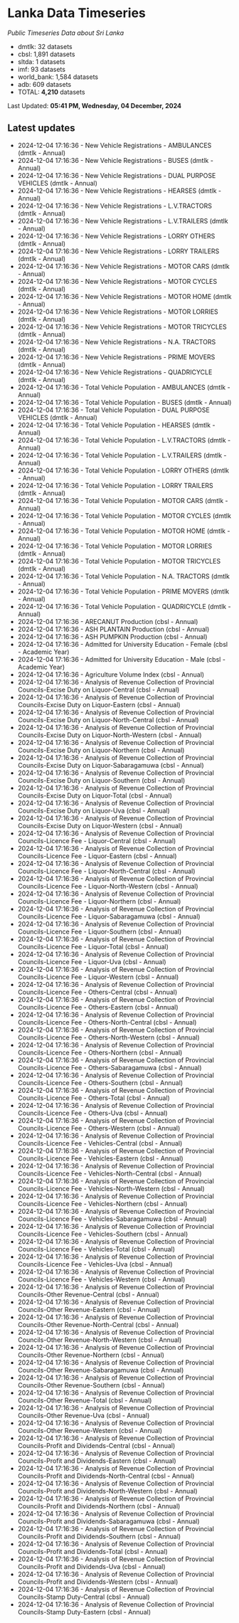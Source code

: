 # Lanka Data Timeseries
*Public Timeseries Data about Sri Lanka*

* dmtlk: 32 datasets
* cbsl: 1,891 datasets
* sltda: 1 datasets
* imf: 93 datasets
* world_bank: 1,584 datasets
* adb: 609 datasets
* TOTAL: **4,210** datasets

Last Updated: **05:41 PM, Wednesday, 04 December, 2024**

## Latest updates

* 2024-12-04 17:16:36 - New Vehicle Registrations - AMBULANCES (dmtlk - Annual)
* 2024-12-04 17:16:36 - New Vehicle Registrations - BUSES (dmtlk - Annual)
* 2024-12-04 17:16:36 - New Vehicle Registrations - DUAL PURPOSE VEHICLES (dmtlk - Annual)
* 2024-12-04 17:16:36 - New Vehicle Registrations - HEARSES (dmtlk - Annual)
* 2024-12-04 17:16:36 - New Vehicle Registrations - L.V.TRACTORS (dmtlk - Annual)
* 2024-12-04 17:16:36 - New Vehicle Registrations - L.V.TRAILERS (dmtlk - Annual)
* 2024-12-04 17:16:36 - New Vehicle Registrations - LORRY OTHERS (dmtlk - Annual)
* 2024-12-04 17:16:36 - New Vehicle Registrations - LORRY TRAILERS (dmtlk - Annual)
* 2024-12-04 17:16:36 - New Vehicle Registrations - MOTOR CARS (dmtlk - Annual)
* 2024-12-04 17:16:36 - New Vehicle Registrations - MOTOR CYCLES (dmtlk - Annual)
* 2024-12-04 17:16:36 - New Vehicle Registrations - MOTOR HOME (dmtlk - Annual)
* 2024-12-04 17:16:36 - New Vehicle Registrations - MOTOR LORRIES (dmtlk - Annual)
* 2024-12-04 17:16:36 - New Vehicle Registrations - MOTOR TRICYCLES (dmtlk - Annual)
* 2024-12-04 17:16:36 - New Vehicle Registrations - N.A. TRACTORS (dmtlk - Annual)
* 2024-12-04 17:16:36 - New Vehicle Registrations - PRIME MOVERS (dmtlk - Annual)
* 2024-12-04 17:16:36 - New Vehicle Registrations - QUADRICYCLE (dmtlk - Annual)
* 2024-12-04 17:16:36 - Total Vehicle Population - AMBULANCES (dmtlk - Annual)
* 2024-12-04 17:16:36 - Total Vehicle Population - BUSES (dmtlk - Annual)
* 2024-12-04 17:16:36 - Total Vehicle Population - DUAL PURPOSE VEHICLES (dmtlk - Annual)
* 2024-12-04 17:16:36 - Total Vehicle Population - HEARSES (dmtlk - Annual)
* 2024-12-04 17:16:36 - Total Vehicle Population - L.V.TRACTORS (dmtlk - Annual)
* 2024-12-04 17:16:36 - Total Vehicle Population - L.V.TRAILERS (dmtlk - Annual)
* 2024-12-04 17:16:36 - Total Vehicle Population - LORRY OTHERS (dmtlk - Annual)
* 2024-12-04 17:16:36 - Total Vehicle Population - LORRY TRAILERS (dmtlk - Annual)
* 2024-12-04 17:16:36 - Total Vehicle Population - MOTOR CARS (dmtlk - Annual)
* 2024-12-04 17:16:36 - Total Vehicle Population - MOTOR CYCLES (dmtlk - Annual)
* 2024-12-04 17:16:36 - Total Vehicle Population - MOTOR HOME (dmtlk - Annual)
* 2024-12-04 17:16:36 - Total Vehicle Population - MOTOR LORRIES (dmtlk - Annual)
* 2024-12-04 17:16:36 - Total Vehicle Population - MOTOR TRICYCLES (dmtlk - Annual)
* 2024-12-04 17:16:36 - Total Vehicle Population - N.A. TRACTORS (dmtlk - Annual)
* 2024-12-04 17:16:36 - Total Vehicle Population - PRIME MOVERS (dmtlk - Annual)
* 2024-12-04 17:16:36 - Total Vehicle Population - QUADRICYCLE (dmtlk - Annual)
* 2024-12-04 17:16:36 - ARECANUT Production (cbsl - Annual)
* 2024-12-04 17:16:36 - ASH PLANTAIN Production (cbsl - Annual)
* 2024-12-04 17:16:36 - ASH PUMPKIN Production (cbsl - Annual)
* 2024-12-04 17:16:36 - Admitted for University Education - Female (cbsl - Academic Year)
* 2024-12-04 17:16:36 - Admitted for University Education - Male (cbsl - Academic Year)
* 2024-12-04 17:16:36 - Agriculture Volume Index (cbsl - Annual)
* 2024-12-04 17:16:36 - Analysis of Revenue Collection of Provincial Councils-Excise Duty on Liquor-Central (cbsl - Annual)
* 2024-12-04 17:16:36 - Analysis of Revenue Collection of Provincial Councils-Excise Duty on Liquor-Eastern (cbsl - Annual)
* 2024-12-04 17:16:36 - Analysis of Revenue Collection of Provincial Councils-Excise Duty on Liquor-North-Central (cbsl - Annual)
* 2024-12-04 17:16:36 - Analysis of Revenue Collection of Provincial Councils-Excise Duty on Liquor-North-Western (cbsl - Annual)
* 2024-12-04 17:16:36 - Analysis of Revenue Collection of Provincial Councils-Excise Duty on Liquor-Northern (cbsl - Annual)
* 2024-12-04 17:16:36 - Analysis of Revenue Collection of Provincial Councils-Excise Duty on Liquor-Sabaragamuwa (cbsl - Annual)
* 2024-12-04 17:16:36 - Analysis of Revenue Collection of Provincial Councils-Excise Duty on Liquor-Southern (cbsl - Annual)
* 2024-12-04 17:16:36 - Analysis of Revenue Collection of Provincial Councils-Excise Duty on Liquor-Total (cbsl - Annual)
* 2024-12-04 17:16:36 - Analysis of Revenue Collection of Provincial Councils-Excise Duty on Liquor-Uva (cbsl - Annual)
* 2024-12-04 17:16:36 - Analysis of Revenue Collection of Provincial Councils-Excise Duty on Liquor-Western (cbsl - Annual)
* 2024-12-04 17:16:36 - Analysis of Revenue Collection of Provincial Councils-Licence Fee - Liquor-Central (cbsl - Annual)
* 2024-12-04 17:16:36 - Analysis of Revenue Collection of Provincial Councils-Licence Fee - Liquor-Eastern (cbsl - Annual)
* 2024-12-04 17:16:36 - Analysis of Revenue Collection of Provincial Councils-Licence Fee - Liquor-North-Central (cbsl - Annual)
* 2024-12-04 17:16:36 - Analysis of Revenue Collection of Provincial Councils-Licence Fee - Liquor-North-Western (cbsl - Annual)
* 2024-12-04 17:16:36 - Analysis of Revenue Collection of Provincial Councils-Licence Fee - Liquor-Northern (cbsl - Annual)
* 2024-12-04 17:16:36 - Analysis of Revenue Collection of Provincial Councils-Licence Fee - Liquor-Sabaragamuwa (cbsl - Annual)
* 2024-12-04 17:16:36 - Analysis of Revenue Collection of Provincial Councils-Licence Fee - Liquor-Southern (cbsl - Annual)
* 2024-12-04 17:16:36 - Analysis of Revenue Collection of Provincial Councils-Licence Fee - Liquor-Total (cbsl - Annual)
* 2024-12-04 17:16:36 - Analysis of Revenue Collection of Provincial Councils-Licence Fee - Liquor-Uva (cbsl - Annual)
* 2024-12-04 17:16:36 - Analysis of Revenue Collection of Provincial Councils-Licence Fee - Liquor-Western (cbsl - Annual)
* 2024-12-04 17:16:36 - Analysis of Revenue Collection of Provincial Councils-Licence Fee - Others-Central (cbsl - Annual)
* 2024-12-04 17:16:36 - Analysis of Revenue Collection of Provincial Councils-Licence Fee - Others-Eastern (cbsl - Annual)
* 2024-12-04 17:16:36 - Analysis of Revenue Collection of Provincial Councils-Licence Fee - Others-North-Central (cbsl - Annual)
* 2024-12-04 17:16:36 - Analysis of Revenue Collection of Provincial Councils-Licence Fee - Others-North-Western (cbsl - Annual)
* 2024-12-04 17:16:36 - Analysis of Revenue Collection of Provincial Councils-Licence Fee - Others-Northern (cbsl - Annual)
* 2024-12-04 17:16:36 - Analysis of Revenue Collection of Provincial Councils-Licence Fee - Others-Sabaragamuwa (cbsl - Annual)
* 2024-12-04 17:16:36 - Analysis of Revenue Collection of Provincial Councils-Licence Fee - Others-Southern (cbsl - Annual)
* 2024-12-04 17:16:36 - Analysis of Revenue Collection of Provincial Councils-Licence Fee - Others-Total (cbsl - Annual)
* 2024-12-04 17:16:36 - Analysis of Revenue Collection of Provincial Councils-Licence Fee - Others-Uva (cbsl - Annual)
* 2024-12-04 17:16:36 - Analysis of Revenue Collection of Provincial Councils-Licence Fee - Others-Western (cbsl - Annual)
* 2024-12-04 17:16:36 - Analysis of Revenue Collection of Provincial Councils-Licence Fee - Vehicles-Central (cbsl - Annual)
* 2024-12-04 17:16:36 - Analysis of Revenue Collection of Provincial Councils-Licence Fee - Vehicles-Eastern (cbsl - Annual)
* 2024-12-04 17:16:36 - Analysis of Revenue Collection of Provincial Councils-Licence Fee - Vehicles-North-Central (cbsl - Annual)
* 2024-12-04 17:16:36 - Analysis of Revenue Collection of Provincial Councils-Licence Fee - Vehicles-North-Western (cbsl - Annual)
* 2024-12-04 17:16:36 - Analysis of Revenue Collection of Provincial Councils-Licence Fee - Vehicles-Northern (cbsl - Annual)
* 2024-12-04 17:16:36 - Analysis of Revenue Collection of Provincial Councils-Licence Fee - Vehicles-Sabaragamuwa (cbsl - Annual)
* 2024-12-04 17:16:36 - Analysis of Revenue Collection of Provincial Councils-Licence Fee - Vehicles-Southern (cbsl - Annual)
* 2024-12-04 17:16:36 - Analysis of Revenue Collection of Provincial Councils-Licence Fee - Vehicles-Total (cbsl - Annual)
* 2024-12-04 17:16:36 - Analysis of Revenue Collection of Provincial Councils-Licence Fee - Vehicles-Uva (cbsl - Annual)
* 2024-12-04 17:16:36 - Analysis of Revenue Collection of Provincial Councils-Licence Fee - Vehicles-Western (cbsl - Annual)
* 2024-12-04 17:16:36 - Analysis of Revenue Collection of Provincial Councils-Other Revenue-Central (cbsl - Annual)
* 2024-12-04 17:16:36 - Analysis of Revenue Collection of Provincial Councils-Other Revenue-Eastern (cbsl - Annual)
* 2024-12-04 17:16:36 - Analysis of Revenue Collection of Provincial Councils-Other Revenue-North-Central (cbsl - Annual)
* 2024-12-04 17:16:36 - Analysis of Revenue Collection of Provincial Councils-Other Revenue-North-Western (cbsl - Annual)
* 2024-12-04 17:16:36 - Analysis of Revenue Collection of Provincial Councils-Other Revenue-Northern (cbsl - Annual)
* 2024-12-04 17:16:36 - Analysis of Revenue Collection of Provincial Councils-Other Revenue-Sabaragamuwa (cbsl - Annual)
* 2024-12-04 17:16:36 - Analysis of Revenue Collection of Provincial Councils-Other Revenue-Southern (cbsl - Annual)
* 2024-12-04 17:16:36 - Analysis of Revenue Collection of Provincial Councils-Other Revenue-Total (cbsl - Annual)
* 2024-12-04 17:16:36 - Analysis of Revenue Collection of Provincial Councils-Other Revenue-Uva (cbsl - Annual)
* 2024-12-04 17:16:36 - Analysis of Revenue Collection of Provincial Councils-Other Revenue-Western (cbsl - Annual)
* 2024-12-04 17:16:36 - Analysis of Revenue Collection of Provincial Councils-Profit and Dividends-Central (cbsl - Annual)
* 2024-12-04 17:16:36 - Analysis of Revenue Collection of Provincial Councils-Profit and Dividends-Eastern (cbsl - Annual)
* 2024-12-04 17:16:36 - Analysis of Revenue Collection of Provincial Councils-Profit and Dividends-North-Central (cbsl - Annual)
* 2024-12-04 17:16:36 - Analysis of Revenue Collection of Provincial Councils-Profit and Dividends-North-Western (cbsl - Annual)
* 2024-12-04 17:16:36 - Analysis of Revenue Collection of Provincial Councils-Profit and Dividends-Northern (cbsl - Annual)
* 2024-12-04 17:16:36 - Analysis of Revenue Collection of Provincial Councils-Profit and Dividends-Sabaragamuwa (cbsl - Annual)
* 2024-12-04 17:16:36 - Analysis of Revenue Collection of Provincial Councils-Profit and Dividends-Southern (cbsl - Annual)
* 2024-12-04 17:16:36 - Analysis of Revenue Collection of Provincial Councils-Profit and Dividends-Total (cbsl - Annual)
* 2024-12-04 17:16:36 - Analysis of Revenue Collection of Provincial Councils-Profit and Dividends-Uva (cbsl - Annual)
* 2024-12-04 17:16:36 - Analysis of Revenue Collection of Provincial Councils-Profit and Dividends-Western (cbsl - Annual)
* 2024-12-04 17:16:36 - Analysis of Revenue Collection of Provincial Councils-Stamp Duty-Central (cbsl - Annual)
* 2024-12-04 17:16:36 - Analysis of Revenue Collection of Provincial Councils-Stamp Duty-Eastern (cbsl - Annual)
